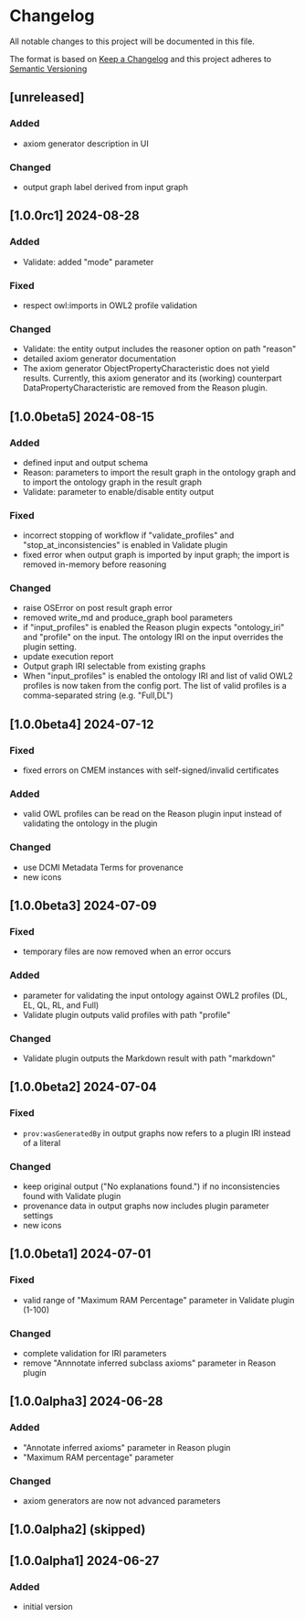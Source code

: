 # Changelog

All notable changes to this project will be documented in this file.

The format is based on [Keep a Changelog](http://keepachangelog.com/) and this project adheres to [Semantic Versioning](https://semver.org/)

## [unreleased]

### Added

- axiom generator description in UI

### Changed

- output graph label derived from input graph

## [1.0.0rc1] 2024-08-28

### Added

 - Validate: added "mode" parameter

### Fixed

- respect owl:imports in OWL2 profile validation

### Changed

 - Validate: the entity output includes the reasoner option on path "reason"
 - detailed axiom generator documentation
 - The axiom generator ObjectPropertyCharacteristic does not yield results. Currently, this axiom generator and its
(working) counterpart DataPropertyCharacteristic are removed from the Reason plugin.

## [1.0.0beta5] 2024-08-15

### Added

 - defined input and output schema
 - Reason: parameters to import the result graph in the ontology graph and to import the ontology graph in the result graph
 - Validate: parameter to enable/disable entity output

### Fixed

 - incorrect stopping of workflow if "validate_profiles" and "stop_at_inconsistencies" is enabled in Validate plugin
 - fixed error when output graph is imported by input graph; the import is removed in-memory before reasoning

### Changed

- raise OSError on post result graph error
- removed write_md and produce_graph bool parameters
- if "input_profiles" is enabled the Reason plugin expects "ontology_iri" and "profile" on the input.
The ontology IRI on the input overrides the plugin setting.
- update execution report
- Output graph IRI selectable from existing graphs
- When "input_profiles" is enabled the ontology IRI and list of valid OWL2 profiles is now taken from the config port.
The list of valid profiles is a comma-separated string (e.g. "Full,DL")

## [1.0.0beta4] 2024-07-12

### Fixed

- fixed errors on CMEM instances with self-signed/invalid certificates

### Added

- valid OWL profiles can be read on the Reason plugin input instead of validating the ontology in the plugin

### Changed

- use DCMI Metadata Terms for provenance
- new icons

## [1.0.0beta3] 2024-07-09

### Fixed

- temporary files are now removed when an error occurs

### Added

- parameter for validating the input ontology against OWL2 profiles (DL, EL, QL, RL, and Full)
- Validate plugin outputs valid profiles with path "profile"

### Changed

- Validate plugin outputs the Markdown result with path "markdown"

## [1.0.0beta2] 2024-07-04

### Fixed

- `prov:wasGeneratedBy` in output graphs now refers to a plugin IRI instead of a literal

### Changed

- keep original output ("No explanations found.") if no inconsistencies found with Validate plugin
- provenance data in output graphs now includes plugin parameter settings
- new icons


## [1.0.0beta1] 2024-07-01

### Fixed

- valid range of "Maximum RAM Percentage" parameter in Validate plugin (1-100)

### Changed

- complete validation for IRI parameters
- remove "Annnotate inferred subclass axioms" parameter in Reason plugin

## [1.0.0alpha3] 2024-06-28

### Added

- "Annotate inferred axioms" parameter in Reason plugin
- "Maximum RAM percentage" parameter

### Changed

- axiom generators are now not advanced parameters

## [1.0.0alpha2] (skipped)

## [1.0.0alpha1] 2024-06-27

### Added

- initial version

